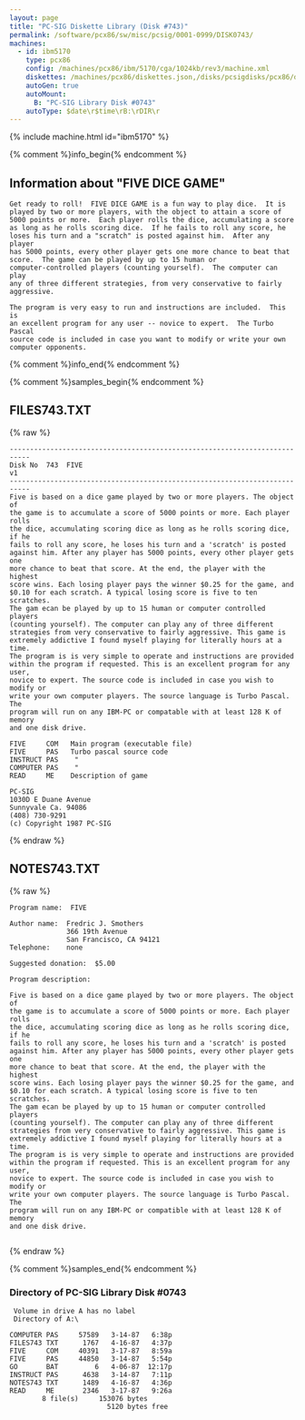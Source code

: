 ```yaml
---
layout: page
title: "PC-SIG Diskette Library (Disk #743)"
permalink: /software/pcx86/sw/misc/pcsig/0001-0999/DISK0743/
machines:
  - id: ibm5170
    type: pcx86
    config: /machines/pcx86/ibm/5170/cga/1024kb/rev3/machine.xml
    diskettes: /machines/pcx86/diskettes.json,/disks/pcsigdisks/pcx86/diskettes.json
    autoGen: true
    autoMount:
      B: "PC-SIG Library Disk #0743"
    autoType: $date\r$time\rB:\rDIR\r
---
```


{% include machine.html id="ibm5170" %}

{% comment %}info_begin{% endcomment %}

## Information about "FIVE DICE GAME"

    Get ready to roll!  FIVE DICE GAME is a fun way to play dice.  It is
    played by two or more players, with the object to attain a score of
    5000 points or more.  Each player rolls the dice, accumulating a score
    as long as he rolls scoring dice.  If he fails to roll any score, he
    loses his turn and a "scratch" is posted against him.  After any player
    has 5000 points, every other player gets one more chance to beat that
    score.  The game can be played by up to 15 human or
    computer-controlled players (counting yourself).  The computer can play
    any of three different strategies, from very conservative to fairly
    aggressive.
    
    The program is very easy to run and instructions are included.  This is
    an excellent program for any user -- novice to expert.  The Turbo Pascal
    source code is included in case you want to modify or write your own
    computer opponents.
{% comment %}info_end{% endcomment %}

{% comment %}samples_begin{% endcomment %}

## FILES743.TXT

{% raw %}
```
---------------------------------------------------------------------------
Disk No  743  FIVE                                                   v1
---------------------------------------------------------------------------
Five is based on a dice game played by two or more players. The object of
the game is to accumulate a score of 5000 points or more. Each player rolls
the dice, accumulating scoring dice as long as he rolls scoring dice, if he
fails to roll any score, he loses his turn and a 'scratch' is posted
against him. After any player has 5000 points, every other player gets one
more chance to beat that score. At the end, the player with the highest
score wins. Each losing player pays the winner $0.25 for the game, and
$0.10 for each scratch. A typical losing score is five to ten scratches.
The gam ecan be played by up to 15 human or computer controlled players
(counting yourself). The computer can play any of three different
strategies from very conservative to fairly aggressive. This game is
extremely addictive I found myself playing for literally hours at a time.
The program is is very simple to operate and instructions are provided
within the program if requested. This is an excellent program for any user,
novice to expert. The source code is included in case you wish to modify or
write your own computer players. The source language is Turbo Pascal. The
program will run on any IBM-PC or compatable with at least 128 K of memory
and one disk drive.
 
FIVE     COM   Main program (executable file)
FIVE     PAS   Turbo pascal source code
INSTRUCT PAS    "
COMPUTER PAS    "
READ     ME    Description of game
 
PC-SIG
1030D E Duane Avenue
Sunnyvale Ca. 94086
(408) 730-9291
(c) Copyright 1987 PC-SIG
```
{% endraw %}

## NOTES743.TXT

{% raw %}
```
Program name:  FIVE
 
Author name:  Fredric J. Smothers
              366 19th Avenue
              San Francisco, CA 94121
Telephone:    none
 
Suggested donation:  $5.00
 
Program description:
 
Five is based on a dice game played by two or more players. The object of
the game is to accumulate a score of 5000 points or more. Each player rolls
the dice, accumulating scoring dice as long as he rolls scoring dice, if he
fails to roll any score, he loses his turn and a 'scratch' is posted
against him. After any player has 5000 points, every other player gets one
more chance to beat that score. At the end, the player with the highest
score wins. Each losing player pays the winner $0.25 for the game, and
$0.10 for each scratch. A typical losing score is five to ten scratches.
The gam ecan be played by up to 15 human or computer controlled players
(counting yourself). The computer can play any of three different
strategies from very conservative to fairly aggressive. This game is
extremely addictive I found myself playing for literally hours at a time.
The program is is very simple to operate and instructions are provided
within the program if requested. This is an excellent program for any user,
novice to expert. The source code is included in case you wish to modify or
write your own computer players. The source language is Turbo Pascal. The
program will run on any IBM-PC or compatible with at least 128 K of memory
and one disk drive.
 
```
{% endraw %}

{% comment %}samples_end{% endcomment %}

### Directory of PC-SIG Library Disk #0743

     Volume in drive A has no label
     Directory of A:\

    COMPUTER PAS     57589   3-14-87   6:38p
    FILES743 TXT      1767   4-16-87   4:37p
    FIVE     COM     40391   3-17-87   8:59a
    FIVE     PAS     44850   3-14-87   5:54p
    GO       BAT         6   4-06-87  12:17p
    INSTRUCT PAS      4638   3-14-87   7:11p
    NOTES743 TXT      1489   4-16-87   4:36p
    READ     ME       2346   3-17-87   9:26a
            8 file(s)     153076 bytes
                            5120 bytes free
